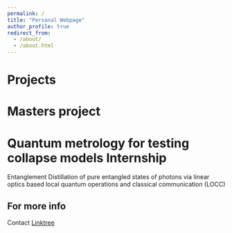 ```yaml
---
permalink: /
title: "Personal Webpage"
author_profile: true
redirect_from: 
  - /about/
  - /about.html
---
```


Projects
======
Masters project
====
Quantum metrology for testing collapse models
Internship
====
Entanglement Distillation of pure entangled states of photons via linear optics
based local quantum operations and classical communication (LOCC)




For more info
------
Contact [Linktree](https://linktr.ee/krishnae2001/) 

